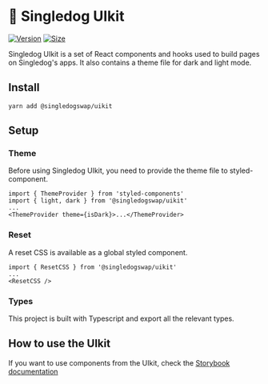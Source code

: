 # 🥞 Singledog UIkit

[![Version](https://img.shields.io/npm/v/@singledogswap/uikit)](https://www.npmjs.com/package/@singledogswap/uikit) [![Size](https://img.shields.io/bundlephobia/min/@singledogswap/uikit)](https://www.npmjs.com/package/@singledogswap/uikit)

Singledog UIkit is a set of React components and hooks used to build pages on Singledog's apps. It also contains a theme file for dark and light mode.

## Install

`yarn add @singledogswap/uikit`

## Setup

### Theme

Before using Singledog UIkit, you need to provide the theme file to styled-component.

```
import { ThemeProvider } from 'styled-components'
import { light, dark } from '@singledogswap/uikit'
...
<ThemeProvider theme={isDark}>...</ThemeProvider>
```

### Reset

A reset CSS is available as a global styled component.

```
import { ResetCSS } from '@singledogswap/uikit'
...
<ResetCSS />
```

### Types

This project is built with Typescript and export all the relevant types.

## How to use the UIkit

If you want to use components from the UIkit, check the [Storybook documentation](https://singledogswap.github.io/singledog-uikit/)
